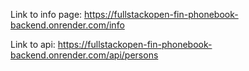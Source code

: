 Link to info page: https://fullstackopen-fin-phonebook-backend.onrender.com/info

Link to api: https://fullstackopen-fin-phonebook-backend.onrender.com/api/persons
